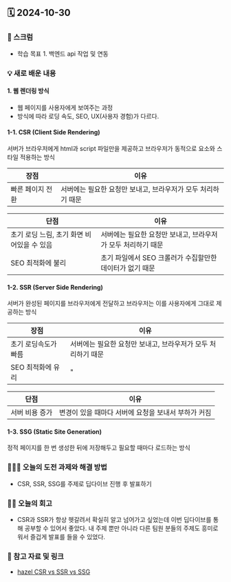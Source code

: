 ## 🗓️ 2024-10-30

### 🐌 스크럼

- 학습 목표 1. 백엔드 api 작업 및 연동

### 💡 새로 배운 내용

#### 1. 웹 렌더링 방식

- 웹 페이지를 사용자에게 보여주는 과정
- 방식에 따라 로딩 속도, SEO, UX(사용자 경험)가 다르다.

#### 1-1. CSR (Client Side Rendering)

서버가 브라우저에게 html과 script 파일만을 제공하고 브라우저가 동적으로 요소와 스타일 적용하는 방식

| 장점             | 이유                                                         |
| ---------------- | ------------------------------------------------------------ |
| 빠른 페이지 전환 | 서버에는 필요한 요청만 보내고, 브라우저가 모두 처리하기 때문 |

| 단점                                       | 이유                                                         |
| ------------------------------------------ | ------------------------------------------------------------ |
| 초기 로딩 느림, 초기 화면 비어있을 수 있음 | 서버에는 필요한 요청만 보내고, 브라우저가 모두 처리하기 때문 |
| SEO 최적화에 불리                          | 초기 파일에서 SEO 크롤러가 수집할만한 데이터가 없기 때문     |

#### 1-2. SSR (Server Side Rendering)

서버가 완성된 페이지를 브라우저에게 전달하고 브라우저는 이를 사용자에게 그대로 제공하는 방식

| 장점                 | 이유                                                         |
| -------------------- | ------------------------------------------------------------ |
| 초기 로딩속도가 빠름 | 서버에는 필요한 요청만 보내고, 브라우저가 모두 처리하기 때문 |
| SEO 최적화에 유리    | "                                                            |

| 단점           | 이유                                                |
| -------------- | --------------------------------------------------- |
| 서버 비용 증가 | 변경이 있을 때마다 서버에 요청을 보내서 부하가 커짐 |

#### 1-3. SSG (Static Site Generation)

정적 페이지를 한 번 생성한 뒤에 저장해두고 필요할 때마다 로드하는 방식

### 👩🏻‍💻 오늘의 도전 과제와 해결 방법

- CSR, SSR, SSG를 주제로 딥다이브 진행 후 발표하기

### 👏🏻 오늘의 회고

- CSR과 SSR가 항상 헷갈려서 확실히 알고 넘어가고 싶었는데 이번 딥다이브를 통해 공부할 수 있어서 좋았다. 내 주제 뿐만 아니라 다른 팀원 분들의 주제도 흥미로워서 즐겁게 발표를 들을 수 있었다.

### 🔗 참고 자료 및 링크

- [hazel CSR vs SSR vs SSG](https://www.notion.so/adapterz/hazel-park-a18199e149154a578f3177c92d0d02b0#a6b4e1ec8c5140efbe1852375e10d07d)
